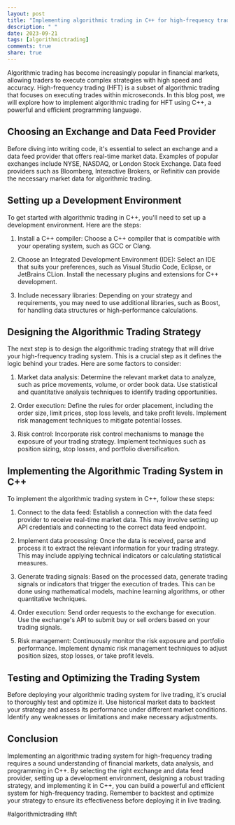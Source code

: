 ```yaml
---
layout: post
title: "Implementing algorithmic trading in C++ for high-frequency trading"
description: " "
date: 2023-09-21
tags: [algorithmictrading]
comments: true
share: true
---
```


Algorithmic trading has become increasingly popular in financial markets, allowing traders to execute complex strategies with high speed and accuracy. High-frequency trading (HFT) is a subset of algorithmic trading that focuses on executing trades within microseconds. In this blog post, we will explore how to implement algorithmic trading for HFT using C++, a powerful and efficient programming language.

## Choosing an Exchange and Data Feed Provider

Before diving into writing code, it's essential to select an exchange and a data feed provider that offers real-time market data. Examples of popular exchanges include NYSE, NASDAQ, or London Stock Exchange. Data feed providers such as Bloomberg, Interactive Brokers, or Refinitiv can provide the necessary market data for algorithmic trading.

## Setting up a Development Environment

To get started with algorithmic trading in C++, you'll need to set up a development environment. Here are the steps:

1. Install a C++ compiler: Choose a C++ compiler that is compatible with your operating system, such as GCC or Clang.

2. Choose an Integrated Development Environment (IDE): Select an IDE that suits your preferences, such as Visual Studio Code, Eclipse, or JetBrains CLion. Install the necessary plugins and extensions for C++ development.

3. Include necessary libraries: Depending on your strategy and requirements, you may need to use additional libraries, such as Boost, for handling data structures or high-performance calculations.

## Designing the Algorithmic Trading Strategy

The next step is to design the algorithmic trading strategy that will drive your high-frequency trading system. This is a crucial step as it defines the logic behind your trades. Here are some factors to consider:

1. Market data analysis: Determine the relevant market data to analyze, such as price movements, volume, or order book data. Use statistical and quantitative analysis techniques to identify trading opportunities.

2. Order execution: Define the rules for order placement, including the order size, limit prices, stop loss levels, and take profit levels. Implement risk management techniques to mitigate potential losses.

3. Risk control: Incorporate risk control mechanisms to manage the exposure of your trading strategy. Implement techniques such as position sizing, stop losses, and portfolio diversification.

## Implementing the Algorithmic Trading System in C++

To implement the algorithmic trading system in C++, follow these steps:

1. Connect to the data feed: Establish a connection with the data feed provider to receive real-time market data. This may involve setting up API credentials and connecting to the correct data feed endpoint.

2. Implement data processing: Once the data is received, parse and process it to extract the relevant information for your trading strategy. This may include applying technical indicators or calculating statistical measures.

3. Generate trading signals: Based on the processed data, generate trading signals or indicators that trigger the execution of trades. This can be done using mathematical models, machine learning algorithms, or other quantitative techniques.

4. Order execution: Send order requests to the exchange for execution. Use the exchange's API to submit buy or sell orders based on your trading signals.

5. Risk management: Continuously monitor the risk exposure and portfolio performance. Implement dynamic risk management techniques to adjust position sizes, stop losses, or take profit levels.

## Testing and Optimizing the Trading System

Before deploying your algorithmic trading system for live trading, it's crucial to thoroughly test and optimize it. Use historical market data to backtest your strategy and assess its performance under different market conditions. Identify any weaknesses or limitations and make necessary adjustments.

## Conclusion

Implementing an algorithmic trading system for high-frequency trading requires a sound understanding of financial markets, data analysis, and programming in C++. By selecting the right exchange and data feed provider, setting up a development environment, designing a robust trading strategy, and implementing it in C++, you can build a powerful and efficient system for high-frequency trading. Remember to backtest and optimize your strategy to ensure its effectiveness before deploying it in live trading.

\#algorithmictrading #hft